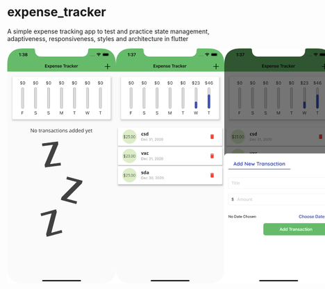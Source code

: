 # expense_tracker

A simple expense tracking app to test and practice state management, adaptiveness, responsiveness, styles and architecture in flutter

<div style="display:flex">
    <img src="/Screenshots/1.png" alt="Screenshot" width="250">
    <!-- <img src="/Screenshots/3.png" alt="Screenshot" width="250"> -->
    <img src="/Screenshots/6.png" alt="Screenshot" width="250">
    <img src="/Screenshots/7.png" alt="Screenshot" width="250">
    <img src="/Screenshots/8.png" alt="Screenshot" width="250">
    <img src="/Screenshots/9.png" alt="Screenshot" width="250">
    <img src="/Screenshots/10.png" alt="Screenshot" width="250">
    <img src="/Screenshots/11.png" alt="Screenshot" width="250">
    <img src="/Screenshots/12.png" alt="Screenshot" width="250">
    <img src="/Screenshots/4.png" alt="Screenshot" width="500">
    <img src="/Screenshots/5.png" alt="Screenshot" width="500">
</div>